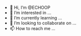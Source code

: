 - 👋 Hi, I’m @ECHOOP
- 👀 I’m interested in ...
- 🌱 I’m currently learning ...
- 💞️ I’m looking to collaborate on ...
- 📫 How to reach me ...

<!---
ECHOOP/ECHOOP is a ✨ special ✨ repository because its `README.md` (this file) appears on your GitHub profile.
You can click the Preview link to take a look at your changes.
--->
